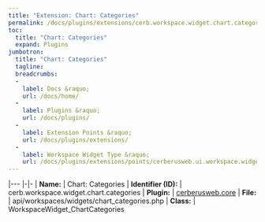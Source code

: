 ```yaml
---
title: "Extension: Chart: Categories"
permalink: /docs/plugins/extensions/cerb.workspace.widget.chart.categories/
toc:
  title: "Chart: Categories"
  expand: Plugins
jumbotron:
  title: "Chart: Categories"
  tagline: 
  breadcrumbs:
  -
    label: Docs &raquo;
    url: /docs/home/
  -
    label: Plugins &raquo;
    url: /docs/plugins/
  -
    label: Extension Points &raquo;
    url: /docs/plugins/extensions/
  -
    label: Workspace Widget Type &raquo;
    url: /docs/plugins/extensions/points/cerberusweb.ui.workspace.widget
---
```


|---
|-|-
| **Name:** | Chart: Categories
| **Identifier (ID):** | cerb.workspace.widget.chart.categories
| **Plugin:** | [cerberusweb.core](/docs/plugins/cerberusweb.core/)
| **File:** | api/workspaces/widgets/chart_categories.php
| **Class:** | WorkspaceWidget_ChartCategories

